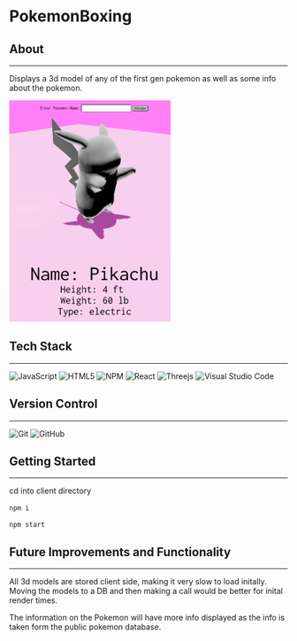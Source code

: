 # PokemonBoxing

## About
*****

Displays a 3d model of any of the first gen pokemon as well as some info about the pokemon.

<img src='./Demo_copy.png' height='400px'/>

## Tech Stack
*********

![JavaScript](https://img.shields.io/badge/javascript-%23323330.svg?style=for-the-badge&logo=javascript&logoColor=%23F7DF1E)
![HTML5](https://img.shields.io/badge/html5-%23E34F26.svg?style=for-the-badge&logo=html5&logoColor=white)
![NPM](https://img.shields.io/badge/NPM-%23000000.svg?style=for-the-badge&logo=npm&logoColor=white)
![React](https://img.shields.io/badge/react-%2320232a.svg?style=for-the-badge&logo=react&logoColor=%2361DAFB)
![Threejs](https://img.shields.io/badge/threejs-black?style=for-the-badge&logo=three.js&logoColor=white)
![Visual Studio Code](https://img.shields.io/badge/Visual%20Studio%20Code-0078d7.svg?style=for-the-badge&logo=visual-studio-code&logoColor=white)


## Version Control
**********
![Git](https://img.shields.io/badge/git-%23F05033.svg?style=for-the-badge&logo=git&logoColor=white)
![GitHub](https://img.shields.io/badge/github-%23121011.svg?style=for-the-badge&logo=github&logoColor=white)

## Getting Started
**********

cd into client directory
```
npm i
```
```
npm start
```

## Future Improvements and Functionality
********

All 3d models are stored client side, making it very slow to load initally. Moving the models to a DB and then making a call would be better for inital render times.

The information on the Pokemon will have more info displayed as the info is taken form the public pokemon database.
